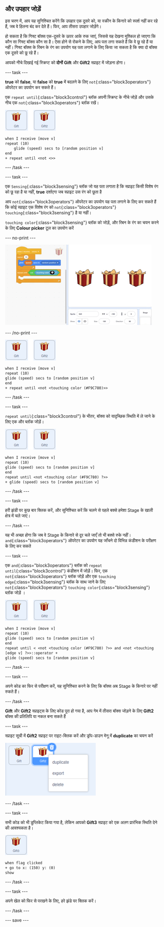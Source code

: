 ## और उपहार जोड़ें

इस चरण में, आप यह सुनिश्चित करेंगे कि उपहार एक दूसरे को, या स्क्रीन के किनारे को स्पर्श नहीं कर रहे हैं, जब वे हिलना बंद कर देते हैं। फिर, आप तीसरा उपहार जोड़ेंगे।

हो सकता है कि गिफ्ट बॉक्स एक-दूसरे के ऊपर आके रुक जाएं, जिससे यह देखना मुश्किल हो जाएगा कि कौन सा गिफ्ट बॉक्स कौन सा है। ऐसा होने से रोकने के लिए, आप पता लगा सकते हैं कि वे छू रहे हैं या नहीं। गिफ्ट बॉक्स के रिबन के रंग का उपयोग यह पता लगाने के लिए किया जा सकता है कि क्या दो बॉक्स एक दूसरे को छू रहे हैं।

आपको नीचे दिखाई गई स्क्रिप्ट को **दोनों** **Gift** और **Gift2** स्प्राइट में जोड़ना होगा।

--- task ---

**true** को **false**, या **false** को **true** में बदलने के लिए `not`{:class="block3operators"} ऑपरेटर का उपयोग कर सकते हैं।

एक `repeat until`{:class="block3control"} ब्लॉक अपनी स्क्रिप्ट के नीचे जोड़ें और उसके नीच एक `not`{:class="block3operators"} ब्लॉक रखें।

![gift स्प्राइट की छवि](images/gift-gift2-sprite.png)


```blocks3
when I receive [move v]
repeat (10)
    glide (speed) secs to [random position v]
end
+ repeat until <not <>>
```

--- /task ---

--- task ---

एक `Sensing`{:class="block3sensing"} ब्लॉक जो यह पता लगाता है कि स्प्राइट किसी विशेष रंग को छू रहा है या नहीं, **true** दर्शाएगा जब स्प्राइट उस रंग को छूता है

आप `not`{:class="block3operators"} ऑपरेटर का उपयोग यह पता लगाने के लिए कर सकते हैं कि कोई स्प्राइट एक विशेष रंग को `not`{:class="block3operators"} `touching`{:class="block3sensing"} है या नहीं।

`touching color`{:class="block3sensing"} ब्लॉक को जोड़ें, और रिबन के रंग का चयन करने के लिए **Colour picker** टूल का उपयोग करें

--- no-print ---

![उपहार रिबन के रंग का चयन करने के लिए उपयोग किए जा रहे कलर पिकर को दिखाते हुए एनिमेटेड gif](images/color-picker.gif)

--- /no-print ---

![gift स्प्राइट की छवि](images/gift-gift2-sprite.png)

```blocks3
when I receive [move v]
repeat (10)
glide (speed) secs to [random position v]
end
+ repeat until <not <touching color (#F9C780)>>
```

--- /task ---

--- task ---

`repeat until`{:class="block3control"} के भीतर, बॉक्स को यादृच्छिक स्थिति में ले जाने के लिए एक और ब्लॉक जोड़ें।

![gift स्प्राइट की छवि](images/gift-gift2-sprite.png)

```blocks3
when I receive [move v]
repeat (10)
glide (speed) secs to [random position v]
end
repeat until <not <touching color (#F9C780) ?>>
+ glide (speed) secs to [random position v]
```

--- /task ---

--- task ---

हरी झंडी पर कुछ बार क्लिक करें, और सुनिश्चित करें कि चलने से पहले बक्से हमेशा Stage के खाली क्षेत्र में चले जाएं।

--- /task ---

यह भी अच्छा होगा कि जब वे Stage के किनारे से दूर चले जाएँ तो भी बक्से रुके नहीं। `and`{:class="block3operators"} ऑपरेटर का उपयोग यह जाँचने दो विभिन्न कंडीशन के परीक्षण के लिए कर सकते

--- task ---

एक `and`{:class="block3operators"} ब्लॉक को `repeat until`{:class="block3control"} कंडीशन में जोड़ें। फिर, एक `not`{:class="block3operators"} ब्लॉक जोड़ें और एक `touching edge`{:class="block3sensing"} ब्लॉक के साथ जाने के लिए `not`{:class="block3operators"} `touching color`{:class="block3sensing"} ब्लॉक जोड़ें ।

![gift स्प्राइट की छवि](images/gift-gift2-sprite.png)

```blocks3
when I receive [move v]
repeat (10)
glide (speed) secs to [random position v]
end
repeat until < <not <touching color (#F9C780) ?>> and <not <touching [edge v] ?>>::operator +
glide (speed) secs to [random position v]
```

--- /task ---

--- task ---

अपने कोड का फिर से परीक्षण करें, यह सुनिश्चित करने के लिए कि बॉक्स अब Stage के किनारे पर नहीं रुकते हैं।

--- /task ---

**Gift** और **Gift2** स्प्राइट्स के लिए कोड पूरा हो गया है, आप गेम में तीसरा बॉक्स जोड़ने के लिए **Gift2** बॉक्स की प्रतिलिपि या नकल बना सकते हैं

--- task ---

स्प्राइट सूची में **Gift2** स्प्राइट पर राइट-क्लिक करें और ड्रॉप-डाउन मेनू में **duplicate** का चयन करें

![चयनित डुप्लिकेट के साथ ड्रॉप डाउन मेनू दिखाने वाली छवि](images/duplicate-sprite.png)

--- /task ---

--- task ---

सभी कोड को भी डुप्लिकेट किया गया है, लेकिन आपको **Gift3** स्प्राइट को एक अलग प्रारंभिक स्थिति देने की आवश्यकता है।

![gift3 स्प्राइट की छवि](images/gift3-sprite.png)

```blocks3
when flag clicked
+ go to x: (150) y: (0)
show
```
--- /task ---

--- task ---

अपने खेल को फिर से परखने के लिए, हरे झंडे पर क्लिक करें।

--- /task ---

--- save ---
